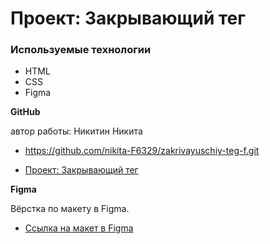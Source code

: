 # Проект: Закрывающий тег
### Используемые технологии
* HTML
* CSS
* Figma


**GitHub**

автор работы: Никитин Никита

 * https://github.com/nikita-F6329/zakrivayuschiy-teg-f.git

 * [Проект: Закрывающий тег](https://github.com/nikita-F6329/zakrivayuschiy-teg-f.git)


**Figma**

Вёрстка по макету в Figma.

* [Ссылка на макет в Figma](https://www.figma.com/file/JQhPLs2COLIeZtAtlsBS34/%238-%3C%2Fзакрывающий-тег%3E?type=design&node-id=801-996&mode=design&t=q4h4ymVrRrVIwMPA-0)


